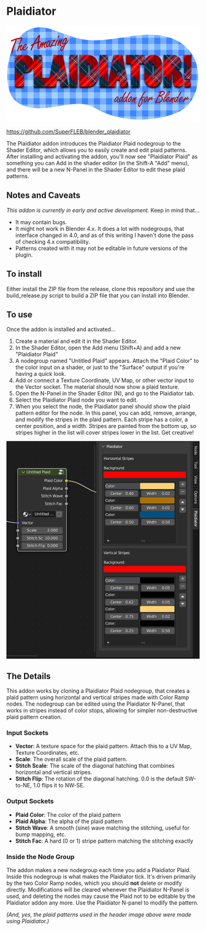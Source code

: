 # Plaidiator

![Plaidiator](docs_support/banner.png)

https://github.com/SuperFLEB/blender_plaidiator

The Plaidiator addon introduces the Plaidiator Plaid nodegroup to the Shader Editor, which allows
you to easily create and edit plaid patterns. After installing and activating the addon, you'll
now see "Plaidiator Plaid" as something you can Add in the shader editor (in the Shift-A "Add" menu),
and there will be a new N-Panel in the Shader Editor to edit these plaid patterns.

## Notes and Caveats

*This addon is currently in early and active development.* Keep in mind that...

* It may contain bugs.
* It might not work in Blender 4.x. It does a lot with nodegroups, that interface changed in 4.0,
  and as of this writing I haven't done the pass of checking 4.x compatibility.
* Patterns created with it may not be editable in future versions of the plugin.

## To install

Either install the ZIP file from the release, clone this repository and use the
build_release.py script to build a ZIP file that you can install into Blender.

## To use

Once the addon is installed and activated...

1. Create a material and edit it in the Shader Editor.
2. In the Shader Editor, open the Add menu (Shift+A) and add a new "Plaidiator Plaid"
3. A nodegroup named "Untitled Plaid" appears. Attach the "Plaid Color" to the color input on a shader,
   or just to the "Surface" output if you're having a quick look.
4. Add or connect a Texture Coordinate, UV Map, or other vector input to the Vector socket. The material
   should now show a plaid texture.
5. Open the N-Panel in the Shader Editor (N), and go to the Plaidiator tab.
6. Select the Plaidiator Plaid node you want to edit.
7. When you select the node, the Plaidiator panel should show the plaid pattern editor for the node.
   In this panel, you can add, remove, arrange, and modify the stripes in the plaid pattern. Each stripe
   has a color, a center position, and a width. Stripes are painted from the bottom up, so stripes higher
   in the list will cover stripes lower in the list. Get creative!

![Plaidiator](docs_support/quick-and-dirty-screenshot.png)

## The Details

This addon works by cloning a Plaidiator Plaid nodegroup, that creates a plaid pattern using horizontal and
vertical stripes made with Color Ramp nodes. The nodegroup can be edited using the Plaidiator N-Panel, that
works in stripes instead of color stops, allowing for simpler non-destructive plaid pattern creation.

### Input Sockets

* **Vector**: A texture space for the plaid pattern. Attach this to a UV Map, Texture Coordinates, etc.
* **Scale**: The overall scale of the plaid pattern.
* **Stitch Scale**: The scale of the diagonal hatching that combines horizontal and vertical stripes.
* **Stitch Flip**: The rotation of the diagonal hatching. 0.0 is the default SW-to-NE, 1.0 flips it to NW-SE.

### Output Sockets

* **Plaid Color**: The color of the plaid pattern
* **Plaid Alpha**: The alpha of the plaid pattern
* **Stitch Wave**: A smooth (sine) wave matching the stitching, useful for bump mapping, etc.
* **Stitch Fac**: A hard (0 or 1) stripe pattern matching the stitching exactly

### Inside the Node Group

The addon makes a new nodegroup each time you add a Plaidiator Plaid. Inside this nodegroup is what makes the
Plaidiator tick. It's driven primarily by the two Color Ramp nodes, which you should **not** delete or modify
directly. Modifications will be cleared whenever the Plaidiator N-Panel is used, and deleting the nodes may cause
the Plaid not to be editable by the Plaidiator addon any more. Use the Plaidiator N-panel to modify the pattern.

*(And, yes, the plaid patterns used in the header image above were made using Plaidiator.)*